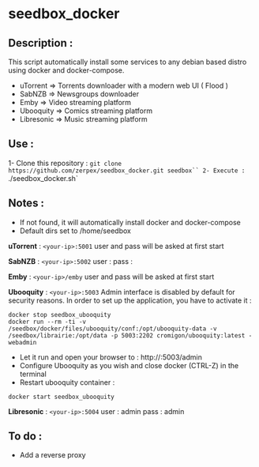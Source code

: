 # seedbox_docker

## Description :
This script automatically install some services to any debian based distro using docker and docker-compose.
- uTorrent	   => Torrents downloader with a modern web UI ( Flood )
- SabNZB             => Newsgroups downloader
- Emby	           => Video streaming platform
- Ubooquity	   => Comics streaming platform
- Libresonic	   => Music streaming platform 

## Use :
1- Clone this repository :
`git clone https://github.com/zerpex/seedbox_docker.git seedbox``
2- Execute :
`./seedbox_docker.sh`

## Notes :
- If not found, it will automatically install docker and docker-compose
- Default dirs set to /home/seedbox

**uTorrent** : `<your-ip>:5001`
 user and pass will be asked at first start

**SabNZB** : `<your-ip>:5002`
 user :
 pass :

**Emby** : `<your-ip>/emby`
 user and pass will be asked at first start

**Ubooquity** : `<your-ip>:5003`
 Admin interface is disabled by default for security reasons. In order to set up the application, you have to activate it :
```
docker stop seedbox_ubooquity
docker run --rm -ti -v /seedbox/docker/files/ubooquity/conf:/opt/ubooquity-data -v /seedbox/librairie:/opt/data -p 5003:2202 cromigon/ubooquity:latest -webadmin
```
  - Let it run and open your browser to : http://<your-ip>:5003/admin
  - Configure Ubooquity as you wish and close docker (CTRL-Z) in the terminal
  - Restart ubooquity container :
```
docker start seedbox_ubooquity
```

**Libresonic** : `<your-ip>:5004`
 user : admin
 pass : admin

## To do :
- Add a reverse proxy
